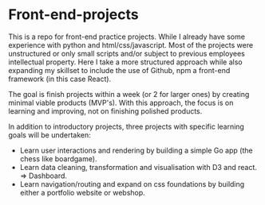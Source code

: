 ﻿# Front-end-projects

This is a repo for front-end practice projects. While I already have some experience with python and html/css/javascript. Most of the projects were unstructured or only small scripts and/or subject to previous employees intellectual property.
Here I take a more structured approach while also expanding my skillset to include the use of Github, npm a front-end framework (in this case React).

The goal is finish projects within a week (or 2 for larger ones) by creating minimal viable products (MVP's). With this approach, the focus is on learning and improving, not on finishing polished products.

In addition to introductory projects, three projects with specific learning goals will be undertaken:
  - Learn user interactions and rendering by building a simple Go app (the chess like boardgame).
  - Learn data cleaning, transformation and visualisation with D3 and react. => Dashboard.
  - Learn navigation/routing and expand on css foundations by building either a portfolio website or webshop. 
   






